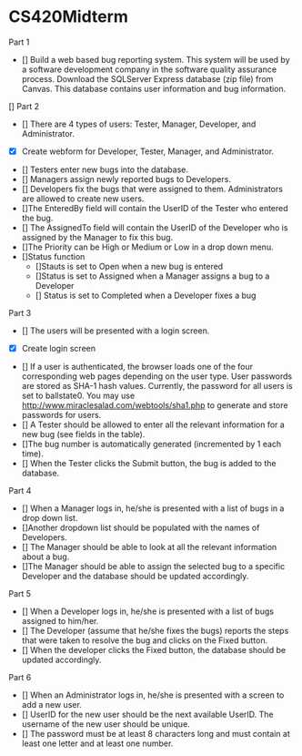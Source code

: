 # CS420Midterm

 Part 1
 - [] Build a web based bug reporting system. This system will be used by a software development
company in the software quality assurance process. Download the SQLServer Express database (zip file) from Canvas. This database contains user information and bug information.

[] Part 2
- [] There are 4 types of users: Tester, Manager, Developer, and Administrator. 
 - [x] Create webform for Developer, Tester, Manager, and Administrator.
 - [] Testers enter new bugs into the database.
 - [] Managers assign newly reported bugs to Developers. 
 - [] Developers fix the bugs that were assigned to them. Administrators are allowed to create new users.
 - []The EnteredBy field will contain the UserID of the Tester who entered the bug. 
 - [] The AssignedTo field will contain the UserID of the Developer who is assigned by the Manager to fix this bug. 
 - []The Priority can be High or Medium or Low in a drop down menu. 
 - []Status function 
   - []Stauts is set to Open when a new bug is entered 
   - []Status is set to Assigned when a Manager assigns a bug to a Developer
   - [] Status is set to Completed when a Developer fixes a bug

Part 3
- [] The users will be presented with a login screen.
 - [x] Create login screen
- [] If a user is authenticated, the browser loads one of the four corresponding web pages depending on the user type. 
  User passwords are stored as SHA-1 hash values. Currently, the password for all users is set to ballstate0. You may use http://www.miraclesalad.com/webtools/sha1.php to generate and store passwords for users. 
- [] A Tester should be allowed to enter all the relevant information for a new bug (see fields in the table). 
 - []The bug number is automatically generated (incremented by 1 each time). 
 - [] When the Tester clicks the Submit button, the bug is added to the database.

Part 4
- [] When a Manager logs in, he/she is presented with a list of bugs in a drop down list. 
- []Another dropdown list should be populated with the names of Developers. 
- [] The Manager should be able to look at all the relevant information about a bug. 
- []The Manager should be able to assign the selected bug to a specific Developer and the database should be updated accordingly.

Part 5
- [] When a Developer logs in, he/she is presented with a list of bugs assigned to him/her. 
- [] The Developer (assume that he/she fixes the bugs) reports the steps that were taken to resolve the bug and clicks on the Fixed button. 
- [] When the developer clicks the Fixed button, the database should be updated accordingly.

Part 6
- [] When an Administrator logs in, he/she is presented with a screen to add a new user. 
- [] UserID for the new user should be the next available UserID. The username of the new user should be unique. 
- [] The password must be at least 8 characters long and must contain at least one letter and at least one number.
